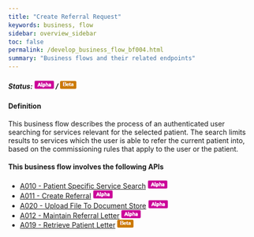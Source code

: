 ```yaml
---
title: "Create Referral Request"
keywords: business, flow
sidebar: overview_sidebar
toc: false
permalink: /develop_business_flow_bf004.html
summary: "Business flows and their related endpoints"
---
```


##### Status: ![Alpha](images/icons/api_alpha.png) / ![Beta](images/icons/api_beta.png)

#### Definition

This business flow describes the process of an authenticated user searching for services relevant for the selected patient. The search limits results to services which the user is able to refer the current patient into, based on the commissioning rules that apply to the user or the patient.

#### This business flow involves the following APIs


* [A010 - Patient Specific Service Search](explore_endpoint_a010.html) ![Alpha](/images/icons/api_alpha.png)
* [A011 - Create Referral](explore_endpoint_a011.html) ![Alpha](/images/icons/api_alpha.png)
* [A020 - Upload File To Document Store](explore_endpoint_a020.html) ![Alpha](/images/icons/api_alpha.png)
* [A012 - Maintain Referral Letter](explore_endpoint_a012.html) ![Alpha](/images/icons/api_alpha.png)
* [A019 - Retrieve Patient Letter](explore_endpoint_a019.html) ![Beta](/images/icons/api_beta.png)


<!-- #### Review the diagram below to learn more -->

<!-- ![BF004: Service Search](images/develop/BF004-ServiceSearch.jpg) -->

